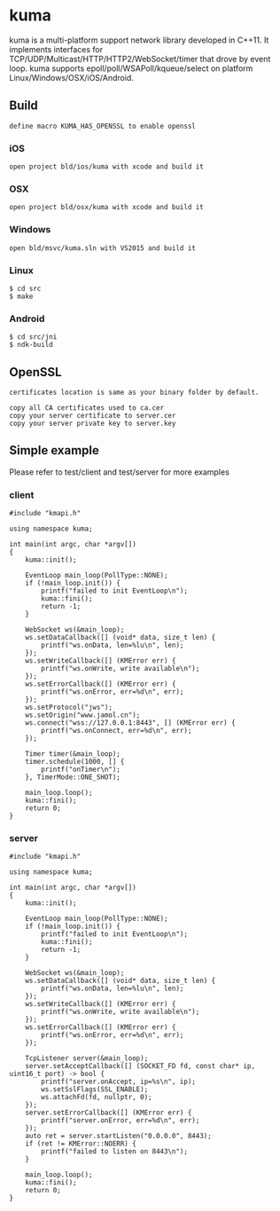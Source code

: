 # kuma
kuma is a multi-platform support network library developed in C++11. It implements interfaces for TCP/UDP/Multicast/HTTP/HTTP2/WebSocket/timer that drove by event loop. kuma supports epoll/poll/WSAPoll/kqueue/select on platform Linux/Windows/OSX/iOS/Android.


## Build
```
define macro KUMA_HAS_OPENSSL to enable openssl
```

### iOS
```
open project bld/ios/kuma with xcode and build it
```

### OSX
```
open project bld/osx/kuma with xcode and build it
```

### Windows
```
open bld/msvc/kuma.sln with VS2015 and build it
```

### Linux
```
$ cd src
$ make
```

### Android
```
$ cd src/jni
$ ndk-build
```

## OpenSSL
```
certificates location is same as your binary folder by default.

copy all CA certificates used to ca.cer
copy your server certificate to server.cer
copy your server private key to server.key
```

## Simple example
Please refer to test/client and test/server for more examples
### client
```
#include "kmapi.h"

using namespace kuma;

int main(int argc, char *argv[])
{
    kuma::init();
    
    EventLoop main_loop(PollType::NONE);
    if (!main_loop.init()) {
        printf("failed to init EventLoop\n");
        kuma::fini();
        return -1;
    }
    
    WebSocket ws(&main_loop);
    ws.setDataCallback([] (void* data, size_t len) {
        printf("ws.onData, len=%lu\n", len);
    });
    ws.setWriteCallback([] (KMError err) {
        printf("ws.onWrite, write available\n");
    });
    ws.setErrorCallback([] (KMError err) {
        printf("ws.onError, err=%d\n", err);
    });
    ws.setProtocol("jws");
    ws.setOrigin("www.jamol.cn");
    ws.connect("wss://127.0.0.1:8443", [] (KMError err) {
        printf("ws.onConnect, err=%d\n", err);
    });
    
    Timer timer(&main_loop);
    timer.schedule(1000, [] {
        printf("onTimer\n");
    }, TimerMode::ONE_SHOT);
    
    main_loop.loop();
    kuma::fini();
    return 0;
}
```
### server
```
#include "kmapi.h"

using namespace kuma;

int main(int argc, char *argv[])
{
    kuma::init();
    
    EventLoop main_loop(PollType::NONE);
    if (!main_loop.init()) {
        printf("failed to init EventLoop\n");
        kuma::fini();
        return -1;
    }
    
    WebSocket ws(&main_loop);
    ws.setDataCallback([] (void* data, size_t len) {
        printf("ws.onData, len=%lu\n", len);
    });
    ws.setWriteCallback([] (KMError err) {
        printf("ws.onWrite, write available\n");
    });
    ws.setErrorCallback([] (KMError err) {
        printf("ws.onError, err=%d\n", err);
    });
    
    TcpListener server(&main_loop);
    server.setAcceptCallback([] (SOCKET_FD fd, const char* ip, uint16_t port) -> bool {
        printf("server.onAccept, ip=%s\n", ip);
        ws.setSslFlags(SSL_ENABLE);
        ws.attachFd(fd, nullptr, 0);
    });
    server.setErrorCallback([] (KMError err) {
        printf("server.onError, err=%d\n", err);
    });
    auto ret = server.startListen("0.0.0.0", 8443);
    if (ret != KMError::NOERR) {
        printf("failed to listen on 8443\n");
    }
    
    main_loop.loop();
    kuma::fini();
    return 0;
}
```


